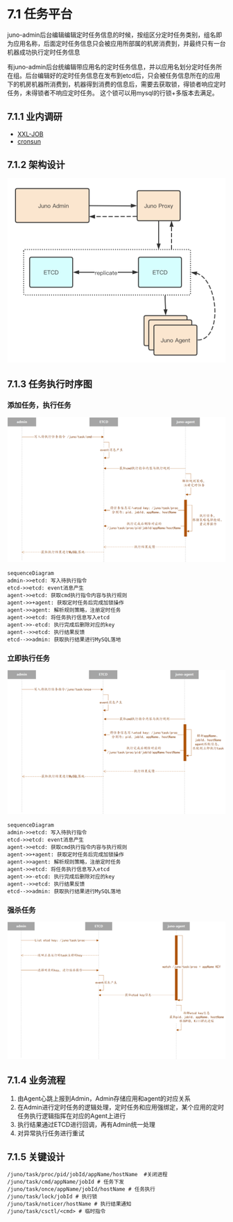# 7.1 任务平台

juno-admin后台编辑编辑定时任务信息的时候，按组区分定时任务类别，组名即为应用名称，后面定时任务信息只会被应用所部属的机房消费到，并最终只有一台机器成功执行定时任务信息

有juno-admin后台统编辑带应用名的定时任务信息，并以应用名划分定时任务所在组。后台编辑好的定时任务信息在发布到etcd后，只会被任务信息所在的应用下的机房机器所消费到，机器得到消费的信息后，需要去获取锁，得锁者响应定时任务，未得锁者不响应定时任务。 这个锁可以用mysql的行锁+多版本去满足。

## 7.1.1 业内调研
- [XXL-JOB](https://www.xuxueli.com/xxl-job/#c%E3%80%81%E8%A7%A6%E5%8F%91%E4%BB%BB%E5%8A%A1)
- [cronsun](https://github.com/shunfei/cronsun)

## 7.1.2 架构设计

![架构设计](../static/juno/7.1-1.png)

## 7.1.3 任务执行时序图

### 添加任务，执行任务

![任务时序图](../static/juno/7.1-2.png)

```mermaid
sequenceDiagram
admin->>etcd: 写入待执行指令
etcd->>etcd: event消息产生
agent->>etcd: 获取cmd执行指令内容与执行规则
agent->>+agent: 获取定时任务后完成加锁操作
agent->>agent: 解析规则策略，注册定时任务
agent->>etcd: 将任务执行信息写入etcd
agent->>-etcd: 执行完成后删除对应的key
agent-->>etcd: 执行结果反馈
etcd-->>admin: 获取执行结果进行MySQL落地
```

### 立即执行任务

![立即执行任务时序图](../static/juno/7.1-3.png)

```mermaid
sequenceDiagram
admin->>etcd: 写入待执行指令
etcd->>etcd: event消息产生
agent->>etcd: 获取cmd执行指令内容与执行规则
agent->>+agent: 获取定时任务后完成加锁操作
agent->>agent: 解析规则策略，注册定时任务
agent->>etcd: 将任务执行信息写入etcd
agent->>-etcd: 执行完成后删除对应的key
agent-->>etcd: 执行结果反馈
etcd-->>admin: 获取执行结果进行MySQL落地
```


### 强杀任务

![强杀任务时序图](../static/juno/7.1-4.png)


## 7.1.4 业务流程

1. 由Agent心跳上报到Admin，Admin存储应用和agent的对应关系
2. 在Admin进行定时任务的逻辑处理，定时任务和应用强绑定，某个应用的定时任务执行逻辑指挥在对应的Agent上进行
3. 执行结果通过ETCD进行回调，再有Admin统一处理
4. 对异常执行任务进行重试

## 7.1.5 关键设计

```
/juno/task/proc/pid/jobId/appName/hostName  #关闭进程
/juno/task/cmd/appName/jobId # 任务下发
/juno/task/once/appName/jobId/hostName # 任务执行
/juno/task/lock/jobId # 执行锁
/juno/task/noticer/hostName # 执行结果通知
/juno/task/csctl/<cmd> # 临时指令
```

